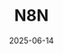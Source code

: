 ---
title: "N8N"
image: "/images/Certificados/N8N.png"
link: "https://platzi.com/p/EloyChavezDev/curso/12028-course/diploma/detalle/"
tags: ["Platzi", "N8N", "Automatizacion"]
date: 2025-06-14
---